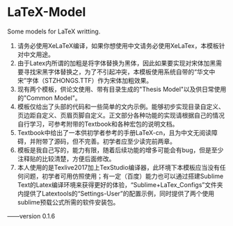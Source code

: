 # LaTeX-Model
Some models for LaTeX writting.
1. 请务必使用XeLaTeX编译，如果你想使用中文请务必使用XeLaTex，本模板针对中文用途。
2. 由于Latex内所谓的加粗是将字体替换为黑体，因此如果要实现对宋体加黑需要寻找宋黑字体替换之，为了不引起冲突，本模板使用系统自带的“华文中宋”字体（STZHONGS.TTF）作为宋体加粗效果。
3. 现有两个模板，供论文使用、带有目录生成的"Thesis Model"以及供日常使用的"Common Model"。
4. 模板仅给出了头部的代码和一些简单的文内示例。能够初步实现目录自定义、页边距自定义、页眉页脚自定义。正文部分各种功能的实现请根据自己的情况自行学习，可参考附带的Textbook和各种宏包的说明文档。
5. Textbook中给出了一本供初学者参考的手册LaTeX-cn，且为中文无阅读障碍，并附带了源码，但不完善。初学者应至少读完前两章。
6. 模板是我自己写的，能力有限，随着后续功能的增多可能会有bug，但是至少注释贴的比较清楚，方便后面修改。
7. 本人使用的是Texlive2017加上TexStudio编译器，此环境下本模板应当没有任何问题，初学者可用仿照使用；有一定（百度）能力也可以通过搭建Sublime Text的Latex编译环境来获得更好的体验，“Sublime+LaTex_Configs”文件夹内提供了Latextools的“Settings-User”的配置示例，同时提供了两个使用sublime预载公式所需的软件安装包。

——version 0.1.6
